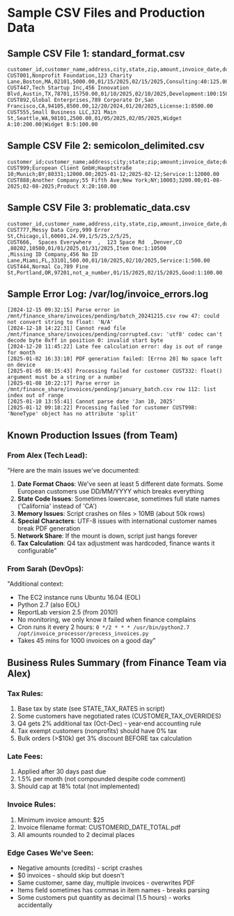# Sample CSV Files and Production Data

## Sample CSV File 1: standard_format.csv
```csv
customer_id,customer_name,address,city,state,zip,amount,invoice_date,due_date,items
CUST001,Nonprofit Foundation,123 Charity Lane,Boston,MA,02101,5000.00,01/15/2025,02/15/2025,Consulting:40:125.00
CUST447,Tech Startup Inc,456 Innovation Blvd,Austin,TX,78701,15750.00,01/10/2025,02/10/2025,Development:100:150.00|Support:5:75.00
CUST892,Global Enterprises,789 Corporate Dr,San Francisco,CA,94105,8500.00,12/20/2024,01/20/2025,License:1:8500.00
CUST555,Small Business LLC,321 Main St,Seattle,WA,98101,2500.00,01/05/2025,02/05/2025,Widget A:10:200.00|Widget B:5:100.00
```

## Sample CSV File 2: semicolon_delimited.csv
```csv
customer_id;customer_name;address;city;state;zip;amount;invoice_date;due_date;items
CUST999;European Client GmbH;Hauptstraße 10;Munich;BY;80331;12000.00;2025-01-12;2025-02-12;Service:1:12000.00
CUST888;Another Company;55 Fifth Ave;New York;NY;10003;3200.00;01-08-2025;02-08-2025;Product X:20:160.00
```

## Sample CSV File 3: problematic_data.csv
```csv
customer_id,customer_name,address,city,state,zip,amount,invoice_date,due_date,items
CUST777,Messy Data Corp,999 Error St,Chicago,il,60601,24.99,1/5/25,2/5/25,
CUST666,  Spaces Everywhere  ,  123 Space Rd  ,Denver,CO  ,80202,10500,01/01/2025,01/31/2025,Item One:1:10500
,Missing ID Company,456 No ID Lane,Miami,FL,33101,500.00,01/10/2025,02/10/2025,Service:1:500.00
CUST444,Normal Co,789 Fine St,Portland,OR,97201,not_a_number,01/15/2025,02/15/2025,Good:1:100.00
```

## Sample Error Log: /var/log/invoice_errors.log
```
[2024-12-15 09:32:15] Parse error in /mnt/finance_share/invoices/pending/batch_20241215.csv row 47: could not convert string to float: 'N/A'
[2024-12-18 14:22:31] Cannot read file /mnt/finance_share/invoices/pending/corrupted.csv: 'utf8' codec can't decode byte 0xff in position 0: invalid start byte
[2024-12-20 11:45:22] Late fee calculation error: day is out of range for month
[2025-01-02 16:33:10] PDF generation failed: [Errno 28] No space left on device
[2025-01-05 08:15:43] Processing failed for customer CUST332: float() argument must be a string or a number
[2025-01-08 10:22:17] Parse error in /mnt/finance_share/invoices/pending/january_batch.csv row 112: list index out of range
[2025-01-10 13:55:41] Cannot parse date 'Jan 10, 2025'
[2025-01-12 09:18:22] Processing failed for customer CUST998: 'NoneType' object has no attribute 'split'
```

## Known Production Issues (from Team)

### From Alex (Tech Lead):
"Here are the main issues we've documented:
1. **Date Format Chaos**: We've seen at least 5 different date formats. Some European customers use DD/MM/YYYY which breaks everything
2. **State Code Issues**: Sometimes lowercase, sometimes full state names ('California' instead of 'CA')
3. **Memory Issues**: Script crashes on files > 10MB (about 50k rows)
4. **Special Characters**: UTF-8 issues with international customer names break PDF generation
5. **Network Share**: If the mount is down, script just hangs forever
6. **Tax Calculation**: Q4 tax adjustment was hardcoded, finance wants it configurable"

### From Sarah (DevOps):
"Additional context:
- The EC2 instance runs Ubuntu 16.04 (EOL)
- Python 2.7 (also EOL) 
- ReportLab version 2.5 (from 2010!)
- No monitoring, we only know it failed when finance complains
- Cron runs it every 2 hours: `0 */2 * * * /usr/bin/python2.7 /opt/invoice_processor/process_invoices.py`
- Takes 45 mins for 1000 invoices on a good day"

## Business Rules Summary (from Finance Team via Alex)

### Tax Rules:
1. Base tax by state (see STATE_TAX_RATES in script)
2. Some customers have negotiated rates (CUSTOMER_TAX_OVERRIDES)
3. Q4 gets 2% additional tax (Oct-Dec) - year-end accounting rule
4. Tax exempt customers (nonprofits) should have 0% tax
5. Bulk orders (>$10k) get 3% discount BEFORE tax calculation

### Late Fees:
1. Applied after 30 days past due
2. 1.5% per month (not compounded despite code comment)
3. Should cap at 18% total (not implemented)

### Invoice Rules:
1. Minimum invoice amount: $25
2. Invoice filename format: CUSTOMERID_DATE_TOTAL.pdf
3. All amounts rounded to 2 decimal places

### Edge Cases We've Seen:
- Negative amounts (credits) - script crashes
- $0 invoices - should skip but doesn't
- Same customer, same day, multiple invoices - overwrites PDF
- Items field sometimes has commas in item names - breaks parsing
- Some customers put quantity as decimal (1.5 hours) - works accidentally
